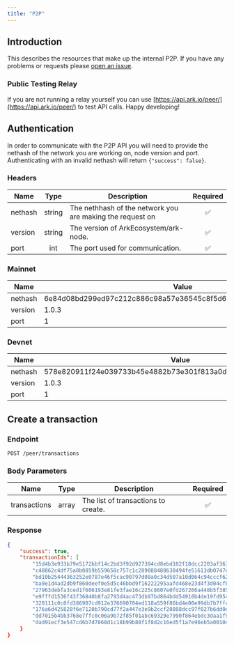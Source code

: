 ```yaml
---
title: "P2P"
---
```


## Introduction

This describes the resources that make up the internal P2P. If you have any problems or requests please [open an issue](https://github.com/ArkEcosystem/core/issues/new/choose).

### Public Testing Relay

If you are not running a relay yourself you can use [https://api.ark.io/peer/](https://api.ark.io/peer/) to test API calls. Happy developing!

## Authentication

In order to communicate with the P2P API you will need to provide the nethash of the network you are working on, node version and port. Authenticating with an invalid nethash will return `{"success": false}`.

### Headers

| Name    | Type   | Description                                               | Required           |
|---------|:------:|-----------------------------------------------------------|:------------------:|
| nethash | string | The nethhash of the network you are making the request on | :white_check_mark: |
| version | string | The version of ArkEcosystem/ark-node.                     | :white_check_mark: |
| port    | int    | The port used for communication.                          | :white_check_mark: |

### Mainnet

| Name    | Value                                                            |
|---------|------------------------------------------------------------------|
| nethash | 6e84d08bd299ed97c212c886c98a57e36545c8f5d645ca7eeae63a8bd62d8988 |
| version | 1.0.3                                                            |
| port    | 1                                                                |

### Devnet

| Name    | Value                                                            |
|---------|------------------------------------------------------------------|
| nethash | 578e820911f24e039733b45e4882b73e301f813a0d2c31330dafda84534ffa23 |
| version | 1.0.3                                                            |
| port    | 1                                                                |

## Create a transaction

### Endpoint

```
POST /peer/transactions
```

### Body Parameters

| Name         | Type  | Description                         | Required           |
|--------------|:-----:|-------------------------------------|:------------------:|
| transactions | array | The list of transactions to create. | :white_check_mark: |

### Response

```json
{
    "success": true,
    "transactionIds": [
        "15d4b3e933b79e5172bbf14c2bd3f92d927394cd8ebd102f18dcc2203af363ca",
        "c48862c4df75a8b0859b559658c757c1c289088488630494fe51613db0747e57",
        "bd10b25444363252e0787e46f5cac90797d08a0c34d507a10d064c94cccf6226",
        "ba9e1d4ad2db9f860deef0e5d5c46bbd9f16222295aafd468e23d4f3d04cfbb8",
        "27963debfa3ced1f606193e81fe3fae16c225c8607e0fd267266a448b5f38520",
        "e9fffd1536f43f36840b8fa2793d4ac473db97bd864bdd54910b4de19fd954db",
        "320111c0c0fd386907cd912e376690704ed118a559f86bd4e00e99db7b7ffc10",
        "176a6d425828f6e7120b790cd77f2a447e3e9b2ccf20808dcc97f027b6dd0eba",
        "dd7015b4bb3768e7ffc0c06a9b72f85f01abc69329e7990f864ebdc3daa1f9e3",
        "dad91ecf3e547cd6b7d7868d1c18b99b88f1f8d2c16ed5f1a7e96eb5a0010c0d"
    }
}
```
